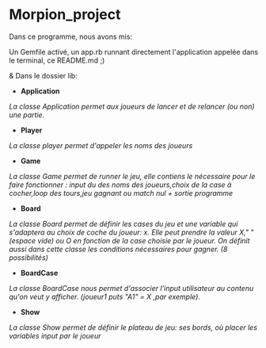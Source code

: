# Morpion_project

Dans ce programme, nous avons mis:

Un Gemfile activé, un app.rb runnant directement l'application appelée dans le terminal, ce README.md ;)

 & Dans le dossier lib: 
 
  - **Application**
  
*La classe Application permet aux joueurs de lancer et de relancer (ou non) une partie.*

  - **Player**
  
*La classe player permet d'appeler les noms des joueurs*

  - **Game**
  
*La classe Game permet de runner le jeu, elle contiens le nécessaire pour le faire fonctionner : input du des noms des joueurs,choix de la case à cocher,loop des tours,jeu gagnant ou match nul + sortie programme* 

  - **Board**
  
  *La classe Board permet de définir les cases du jeu et une variable qui s'adaptera au choix de coche du joueur: x. Elle peut prendre la valeur X," " (espace vide) ou O en fonction de la case choisie par le joueur. On définit aussi dans cette classe les conditions nécessaires pour gagner.   (8 possibilités)*
  
  - **BoardCase**
  
  *La classe BoardCase nous permet d'associer l'input utilisateur au contenu qu'on veut y afficher. (joueur1 puts "A1" = X ,par exemple).*
  
  - **Show**
  
  *La classe Show permet de définir le plateau de jeu: ses bords, où placer les variables input par le joueur*



